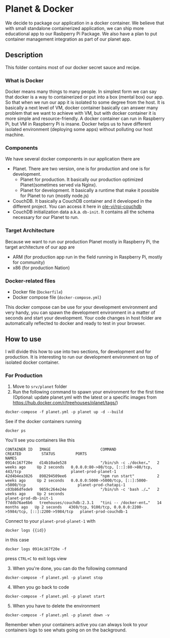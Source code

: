 # Planet & Docker
We decide to package our application in a docker container. We believe that with small standalone containerized application, we can ship more educational app to our Rasbperry Pi Package. We also have a plan to put container management integration as part of our planet app.

## Description
This folder contains most of our docker secret sauce and recipe.

### What is Docker
Docker means many things to many people. In simplest form we can say that docker is a way to containerized or put into a box (mental box) our app. So that when we run our app it is isolated to some degree from the host. It is basically a next level of VM, docker container basically can answer many problem that we want to achieve with VM, but with docker container it is more simple and resource-friendly. A docker container can run in Raspberry Pi, but VM in Raspberry Pi is insane. Docker helps us to have different isolated environment (deploying some apps) without polluting our host machine.

### Components
We have several docker components in our application there are
* Planet. There are two version, one is for production and one is for development.
  * Planet for production. It basically our production optimized Planet(sometimes served via Nginx).
  * Planet for development. It basically a runtime that make it possible for Planet to run (mostly node.js)
* CouchDB. It basically a CouchDB container and it developed in the different project. You can access it here in [ole-vi/rpi-couchdb](https://github.com/ole-vi/rpi-couchdb)
* CouchDB initialization data a.k.a. `db-init`. It contains all the schema necessary for our Planet to run.

### Target Architecture
Because we want to run our production Planet mostly in Raspberry Pi, the target architecture of our app are
* ARM (for production app run in the field running in Raspberry Pi, mostly for community)
* x86 (for production Nation)

### Docker-related files
* Docker file (`Dockerfile`)
* Docker compose file (`docker-compose.yml`)

This docker compose can be use for your development environment and very handy, you can spawn the development environment in a matter of seconds and start your development. Your code changes in host folder are automatically reflected to docker and ready to test in your browser.

## How to use
I will divide this how to use into two sections, for development and for production. It is interesting to run our development environment on top of isolated docker container.

### For Production

1. Move to `srv/planet` folder
2. Run the following command to spawn your environment for the first time
   (Optional: update planet.yml with the latest or a specific images from https://hub.docker.com/r/treehouses/planet/tags/)

```
docker-compose -f planet.yml -p planet up -d --build
```

See if the docker containers running

```
docker ps
```

You'll see you containers like this

```
CONTAINER ID   IMAGE                      COMMAND                  CREATED         STATUS         PORTS                                                             NAMES
0914c167f20e   d14b10ade528               "/bin/sh -c ./docker…"   2 weeks ago     Up 2 seconds   0.0.0.0:80->80/tcp, [::]:80->80/tcp, 443/tcp                      planet-prod-planet-1
42d4b4ea3826   898294509ee6               "npm run start"          2 weeks ago     Up 2 seconds   0.0.0.0:5000->5000/tcp, [::]:5000->5000/tcp                       planet-prod-chatapi-1
c03b86dfede9   9859c264e24e               "/bin/sh -c 'bash ./…"   2 weeks ago     Up 2 seconds                                                                     planet-prod-db-init-1
f7ddb76ae6b6   treehouses/couchdb:2.3.1   "tini -- /docker-ent…"   14 months ago   Up 2 seconds   4369/tcp, 9100/tcp, 0.0.0.0:2200->5984/tcp, [::]:2200->5984/tcp   planet-prod-couchdb-1

```

Connect to your `planet-prod-planet-1` with

```
docker logs {{id}}
```

in this case

```
docker logs 0914c167f20e -f
```

press `CTRL+C` to exit logs view

3. When you're done, you can do the following command

```
docker-compose -f planet.yml -p planet stop
```

4. When you go back to code

```
docker-compose -f planet.yml -p planet start
```

5. When you have to delete the environment

```
docker-compose -f planet.yml -p planet down -v
```

Remember when your containers active you can always look to your containers logs to see whats going on on the background.
